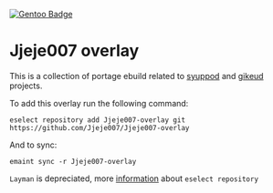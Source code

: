 [![Gentoo Badge](https://www.gentoo.org/assets/img/badges/gentoo-badge.png)](https://www.gentoo.org)

# Jjeje007 overlay

This is a collection of portage ebuild related to [syuppod](https://github.com/Jjeje007/syuppod) and [gikeud](https://github.com/Jjeje007/gikeud) projects. 

To add this overlay run the following command:

```
eselect repository add Jjeje007-overlay git https://github.com/Jjeje007/Jjeje007-overlay
```

And to sync:

```
emaint sync -r Jjeje007-overlay
```

`Layman` is depreciated, more [information](https://wiki.gentoo.org/wiki/Eselect/Repository) about `eselect repository`

